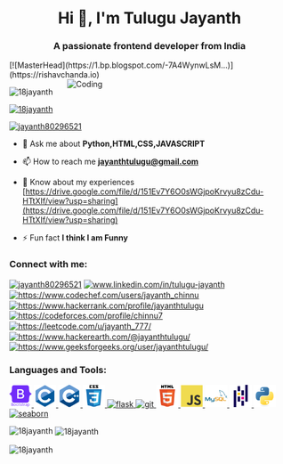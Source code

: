 
<h1 align="center">Hi 👋, I'm Tulugu Jayanth</h1>
<h3 align="center">A passionate frontend developer from India</h3>
[![MasterHead](https://1.bp.blogspot.com/-7A4WynwLsM...)](https://rishavchanda.io)
<img align="right" alt="Coding" width="400" src="https://github.com/rudrabarad/Gifs
"/>


<p align="left"> <img src="https://komarev.com/ghpvc/?username=18jayanth&label=Profile%20views&color=0e75b6&style=flat" alt="18jayanth" /> </p>

<p align="left"> <a href="https://github.com/ryo-ma/github-profile-trophy"><img src="https://github-profile-trophy.vercel.app/?username=18jayanth" alt="18jayanth" /></a> </p>

<p align="left"> <a href="https://twitter.com/jayanth80296521" target="blank"><img src="https://img.shields.io/twitter/follow/jayanth80296521?logo=twitter&style=for-the-badge" alt="jayanth80296521" /></a> </p>

- 💬 Ask me about **Python,HTML,CSS,JAVASCRIPT**

- 📫 How to reach me **jayanthtulugu@gmail.com**

- 📄 Know about my experiences [https://drive.google.com/file/d/151Ev7Y6O0sWGjpoKrvyu8zCdu-HTtXIf/view?usp=sharing](https://drive.google.com/file/d/151Ev7Y6O0sWGjpoKrvyu8zCdu-HTtXIf/view?usp=sharing)

- ⚡ Fun fact **I think I am Funny**

<h3 align="left">Connect with me:</h3>
<p align="left">
<a href="https://twitter.com/jayanth80296521" target="blank"><img align="center" src="https://raw.githubusercontent.com/rahuldkjain/github-profile-readme-generator/master/src/images/icons/Social/twitter.svg" alt="jayanth80296521" height="30" width="40" /></a>
<a href="https://linkedin.com/in/www.linkedin.com/in/tulugu-jayanth" target="blank"><img align="center" src="https://raw.githubusercontent.com/rahuldkjain/github-profile-readme-generator/master/src/images/icons/Social/linked-in-alt.svg" alt="www.linkedin.com/in/tulugu-jayanth" height="30" width="40" /></a>
<a href="https://www.codechef.com/users/jayanth_chinnu" target="blank"><img align="center" src="https://cdn.jsdelivr.net/npm/simple-icons@3.1.0/icons/codechef.svg" alt=" https://www.codechef.com/users/jayanth_chinnu" height="30" width="40" /></a>
<a href="https://www.hackerrank.com/profile/jayanthtulugu" target="blank"><img align="center" src="https://raw.githubusercontent.com/rahuldkjain/github-profile-readme-generator/master/src/images/icons/Social/hackerrank.svg" alt="https://www.hackerrank.com/profile/jayanthtulugu" height="30" width="40" /></a>
<a href="https://codeforces.com/profile/chinnu7" target="blank"><img align="center" src="https://raw.githubusercontent.com/rahuldkjain/github-profile-readme-generator/master/src/images/icons/Social/codeforces.svg" alt="https://codeforces.com/profile/chinnu7" height="30" width="40" /></a>
<a href="https://www.leetcode.com/https://leetcode.com/u/jayanth_777/" target="blank"><img align="center" src="https://raw.githubusercontent.com/rahuldkjain/github-profile-readme-generator/master/src/images/icons/Social/leet-code.svg" alt="https://leetcode.com/u/jayanth_777/" height="30" width="40" /></a>
<a href="https://www.hackerearth.com/https://www.hackerearth.com/@jayanthtulugu/" target="blank"><img align="center" src="https://raw.githubusercontent.com/rahuldkjain/github-profile-readme-generator/master/src/images/icons/Social/hackerearth.svg" alt="https://www.hackerearth.com/@jayanthtulugu/" height="30" width="40" /></a>
<a href="https://auth.geeksforgeeks.org/user/https://www.geeksforgeeks.org/user/jayanthtulugu/" target="blank"><img align="center" src="https://raw.githubusercontent.com/rahuldkjain/github-profile-readme-generator/master/src/images/icons/Social/geeks-for-geeks.svg" alt="https://www.geeksforgeeks.org/user/jayanthtulugu/" height="30" width="40" /></a>
</p>

<h3 align="left">Languages and Tools:</h3>
<p align="left"> <a href="https://getbootstrap.com" target="_blank" rel="noreferrer"> <img src="https://raw.githubusercontent.com/devicons/devicon/master/icons/bootstrap/bootstrap-plain-wordmark.svg" alt="bootstrap" width="40" height="40"/> </a> <a href="https://www.cprogramming.com/" target="_blank" rel="noreferrer"> <img src="https://raw.githubusercontent.com/devicons/devicon/master/icons/c/c-original.svg" alt="c" width="40" height="40"/> </a> <a href="https://www.w3schools.com/cpp/" target="_blank" rel="noreferrer"> <img src="https://raw.githubusercontent.com/devicons/devicon/master/icons/cplusplus/cplusplus-original.svg" alt="cplusplus" width="40" height="40"/> </a> <a href="https://www.w3schools.com/css/" target="_blank" rel="noreferrer"> <img src="https://raw.githubusercontent.com/devicons/devicon/master/icons/css3/css3-original-wordmark.svg" alt="css3" width="40" height="40"/> </a> <a href="https://flask.palletsprojects.com/" target="_blank" rel="noreferrer"> <img src="https://www.vectorlogo.zone/logos/pocoo_flask/pocoo_flask-icon.svg" alt="flask" width="40" height="40"/> </a> <a href="https://git-scm.com/" target="_blank" rel="noreferrer"> <img src="https://www.vectorlogo.zone/logos/git-scm/git-scm-icon.svg" alt="git" width="40" height="40"/> </a> <a href="https://www.w3.org/html/" target="_blank" rel="noreferrer"> <img src="https://raw.githubusercontent.com/devicons/devicon/master/icons/html5/html5-original-wordmark.svg" alt="html5" width="40" height="40"/> </a> <a href="https://developer.mozilla.org/en-US/docs/Web/JavaScript" target="_blank" rel="noreferrer"> <img src="https://raw.githubusercontent.com/devicons/devicon/master/icons/javascript/javascript-original.svg" alt="javascript" width="40" height="40"/> </a> <a href="https://www.mysql.com/" target="_blank" rel="noreferrer"> <img src="https://raw.githubusercontent.com/devicons/devicon/master/icons/mysql/mysql-original-wordmark.svg" alt="mysql" width="40" height="40"/> </a> <a href="https://pandas.pydata.org/" target="_blank" rel="noreferrer"> <img src="https://raw.githubusercontent.com/devicons/devicon/2ae2a900d2f041da66e950e4d48052658d850630/icons/pandas/pandas-original.svg" alt="pandas" width="40" height="40"/> </a> <a href="https://www.python.org" target="_blank" rel="noreferrer"> <img src="https://raw.githubusercontent.com/devicons/devicon/master/icons/python/python-original.svg" alt="python" width="40" height="40"/> </a> <a href="https://seaborn.pydata.org/" target="_blank" rel="noreferrer"> <img src="https://seaborn.pydata.org/_images/logo-mark-lightbg.svg" alt="seaborn" width="40" height="40"/> </a> </p>

<p><img align="left" src="https://github-readme-stats.vercel.app/api/top-langs?username=18jayanth&show_icons=true&locale=en&layout=compact" alt="18jayanth" /></p>

<p>&nbsp;<img align="center" src="https://github-readme-stats.vercel.app/api?username=18jayanth&show_icons=true&locale=en" alt="18jayanth" /></p>

<p><img align="center" src="https://github-readme-streak-stats.herokuapp.com/?user=18jayanth&" alt="18jayanth" /></p>
